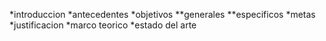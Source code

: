 *introduccion
*antecedentes 
*objetivos 
**generales 
**especificos 
*metas
*justificacion 
*marco teorico
*estado del arte
